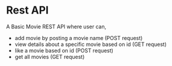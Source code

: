 # Rest API
A Basic Movie REST API where user can,
* add movie by posting a movie name (POST request)
* view details about a specific movie based on id (GET request)
* like a movie based on id (POST request)        
* get all movies (GET request)

